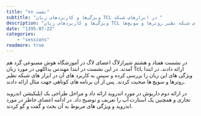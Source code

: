 ```yaml
---
title: "نشست ۷۸"
subtitle: "ویژگی‌ها و کاربردهای زبان TCL در ابزارهای شبکه "
description: "ویژگی‌ها و کاربردهای زبان TCL در ابزارهای شبکه نظیر روترها و سویچ‌ها"
date: "1395-07-22"
categories:
    - "sessions"
readmore: true
---
```

در نشست هفتاد و هشتم شیرازلاگ اعضای لاگ در آموزشگاه هوش مصنوعی گرد هم آمدند. در این نشست در ابتدا مهندس یداللهی در مورد زبان TcL ارائه دادند. در ابتدا ویژگی های این زبان را بررسی کرده و سپس به کاربرد های آن در ابزار های شبکه نظیر روترها و سویچ ها صحبت کردند. پس از آن برنامه های کوتاهی جهت مثال ارائه دادند.

در ارائه دوم داریوش در مورد اندروید ارائه داد و مراحل طراحی یک اپلیکیشن اندروید تجاری و همچنین یک استارت آپ را تعریف و توضیح داد. در ادامه اعضای حاظر در مورد اندروید و ویژگی های مربوط به آن بحث و گفت و گو کردند.

